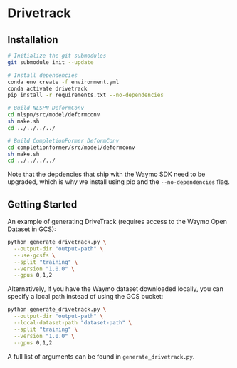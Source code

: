 # Drivetrack

## Installation

```sh
# Initialize the git submodules
git submodule init --update

# Install dependencies
conda env create -f environment.yml
conda activate drivetrack
pip install -r requirements.txt --no-dependencies

# Build NLSPN DeformConv
cd nlspn/src/model/deformconv
sh make.sh
cd ../../../../

# Build CompletionFormer DeformConv
cd completionformer/src/model/deformconv
sh make.sh
cd ../../../../
```

Note that the depdencies that ship with the Waymo SDK need to be upgraded, which is why we install using pip and the `--no-dependencies` flag.

## Getting Started

An example of generating DriveTrack (requires access to the Waymo Open Dataset in GCS):

```sh
python generate_drivetrack.py \
  --output-dir "output-path" \
  --use-gcsfs \
  --split "training" \
  --version "1.0.0" \
  --gpus 0,1,2
```

Alternatively, if you have the Waymo dataset downloaded locally, you can specify a local path instead of using the GCS bucket:

```sh
python generate_drivetrack.py \
  --output-dir "output-path" \
  --local-dataset-path "dataset-path" \
  --split "training" \
  --version "1.0.0" \
  --gpus 0,1,2
```

A full list of arguments can be found in `generate_drivetrack.py`.
